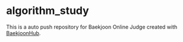 # algorithm_study
This is a auto push repository for Baekjoon Online Judge created with [BaekjoonHub](https://github.com/BaekjoonHub/BaekjoonHub).
